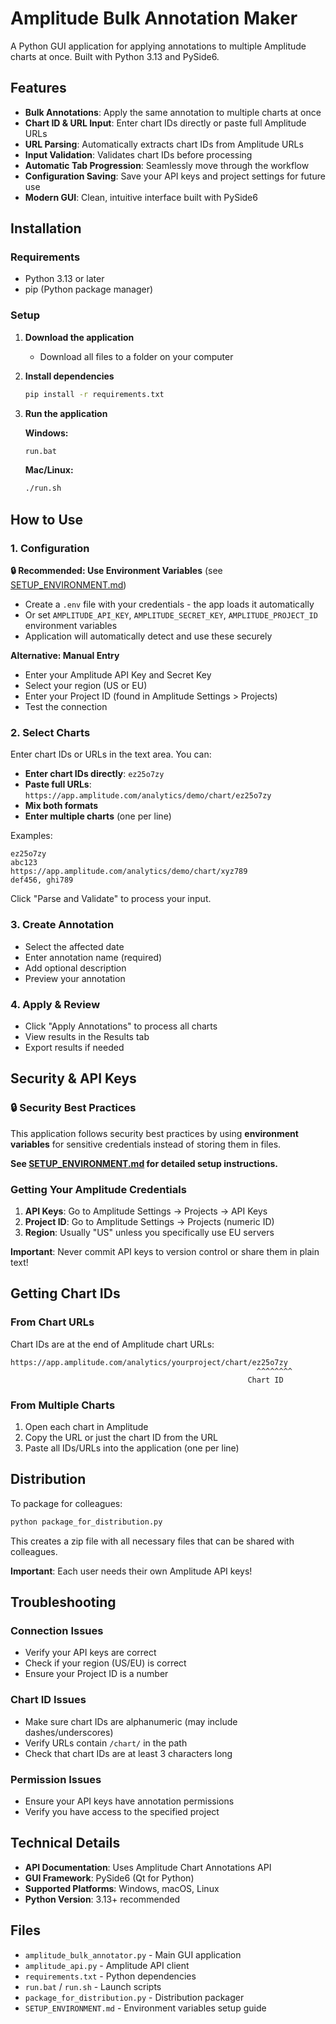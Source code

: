 # Amplitude Bulk Annotation Maker

A Python GUI application for applying annotations to multiple Amplitude charts at once. Built with Python 3.13 and PySide6.

## Features

- **Bulk Annotations**: Apply the same annotation to multiple charts at once
- **Chart ID & URL Input**: Enter chart IDs directly or paste full Amplitude URLs
- **URL Parsing**: Automatically extracts chart IDs from Amplitude URLs
- **Input Validation**: Validates chart IDs before processing
- **Automatic Tab Progression**: Seamlessly move through the workflow
- **Configuration Saving**: Save your API keys and project settings for future use
- **Modern GUI**: Clean, intuitive interface built with PySide6

## Installation

### Requirements
- Python 3.13 or later
- pip (Python package manager)

### Setup

1. **Download the application**
   - Download all files to a folder on your computer

2. **Install dependencies**
   ```bash
   pip install -r requirements.txt
   ```

3. **Run the application**
   
   **Windows:**
   ```bash
   run.bat
   ```
   
   **Mac/Linux:**
   ```bash
   ./run.sh
   ```

## How to Use

### 1. Configuration

**🔒 Recommended: Use Environment Variables** (see [SETUP_ENVIRONMENT.md](SETUP_ENVIRONMENT.md))
- Create a `.env` file with your credentials - the app loads it automatically
- Or set `AMPLITUDE_API_KEY`, `AMPLITUDE_SECRET_KEY`, `AMPLITUDE_PROJECT_ID` environment variables
- Application will automatically detect and use these securely

**Alternative: Manual Entry**
- Enter your Amplitude API Key and Secret Key
- Select your region (US or EU)  
- Enter your Project ID (found in Amplitude Settings > Projects)
- Test the connection

### 2. Select Charts
Enter chart IDs or URLs in the text area. You can:
- **Enter chart IDs directly**: `ez25o7zy`
- **Paste full URLs**: `https://app.amplitude.com/analytics/demo/chart/ez25o7zy`
- **Mix both formats**
- **Enter multiple charts** (one per line)

Examples:
```
ez25o7zy
abc123
https://app.amplitude.com/analytics/demo/chart/xyz789
def456, ghi789
```

Click "Parse and Validate" to process your input.

### 3. Create Annotation
- Select the affected date
- Enter annotation name (required)
- Add optional description
- Preview your annotation

### 4. Apply & Review
- Click "Apply Annotations" to process all charts
- View results in the Results tab
- Export results if needed

## Security & API Keys

### 🔒 Security Best Practices

This application follows security best practices by using **environment variables** for sensitive credentials instead of storing them in files.

**See [SETUP_ENVIRONMENT.md](SETUP_ENVIRONMENT.md) for detailed setup instructions.**

### Getting Your Amplitude Credentials

1. **API Keys**: Go to Amplitude Settings → Projects → API Keys
2. **Project ID**: Go to Amplitude Settings → Projects (numeric ID)
3. **Region**: Usually "US" unless you specifically use EU servers

**Important**: Never commit API keys to version control or share them in plain text!

## Getting Chart IDs

### From Chart URLs
Chart IDs are at the end of Amplitude chart URLs:
```
https://app.amplitude.com/analytics/yourproject/chart/ez25o7zy
                                                       ^^^^^^^^
                                                     Chart ID
```

### From Multiple Charts
1. Open each chart in Amplitude
2. Copy the URL or just the chart ID from the URL
3. Paste all IDs/URLs into the application (one per line)

## Distribution

To package for colleagues:
```bash
python package_for_distribution.py
```

This creates a zip file with all necessary files that can be shared with colleagues.

**Important**: Each user needs their own Amplitude API keys!

## Troubleshooting

### Connection Issues
- Verify your API keys are correct
- Check if your region (US/EU) is correct
- Ensure your Project ID is a number

### Chart ID Issues
- Make sure chart IDs are alphanumeric (may include dashes/underscores)
- Verify URLs contain `/chart/` in the path
- Check that chart IDs are at least 3 characters long

### Permission Issues
- Ensure your API keys have annotation permissions
- Verify you have access to the specified project

## Technical Details

- **API Documentation**: Uses Amplitude Chart Annotations API
- **GUI Framework**: PySide6 (Qt for Python)
- **Supported Platforms**: Windows, macOS, Linux
- **Python Version**: 3.13+ recommended

## Files

- `amplitude_bulk_annotator.py` - Main GUI application
- `amplitude_api.py` - Amplitude API client
- `requirements.txt` - Python dependencies
- `run.bat` / `run.sh` - Launch scripts
- `package_for_distribution.py` - Distribution packager
- `SETUP_ENVIRONMENT.md` - Environment variables setup guide 